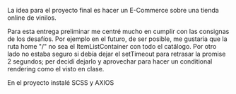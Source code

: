 La idea para el proyecto final es hacer un E-Commerce sobre una tienda online de vinilos.

Para esta entrega preliminar me centré mucho en cumplir con las consignas de los desafíos. Por ejemplo en el futuro, de ser posible,
me gustaria que la ruta home "/" no sea el ItemListContainer con todo el catálogo.
Por otro lado no estaba seguro si debía dejar el setTimeout para retrasar la promise 2 segundos; per decidí dejarlo
y aprovechar para hacer un conditional rendering como el visto en clase.

En el proyecto instalé SCSS y AXIOS
